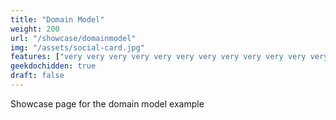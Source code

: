 ```yaml
---
title: "Domain Model"
weight: 200
url: "/showcase/domainmodel"
img: "/assets/social-card.jpg"
features: ["very very very very very very very very very very very very very very very very very very long feature name"]
geekdochidden: true
draft: false
---
```


Showcase page for the domain model example